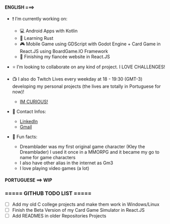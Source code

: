 #### ENGLISH ===>

- :exclamation: I’m currently working on:
  - :computer: Android Apps with Kotlin
  - :thought_balloon: Learning Rust  
  - :video_game: Mobile Game using GDScript with Godot Engine + Card Game in React.JS using BoardGame.IO Framework
  - :pencil: Finishing my fiancée website in React.JS
  
  
- :star: I’m looking to collaborate on any kind of project. I LOVE CHALLENGES!

- :tv: I also do Twitch Lives every weekday at 18 - 19:30 (GMT-3) developing my personal projects (the lives are totally in Portuguese for now)!
  - [IM CURIOUS!](https://www.twitch.tv/bygm3)  

- :e-mail: Contact Infos:
  - [LinkedIn](https://www.linkedin.com/in/carlos-gabriel-luz-monnazzi-340201156)
  - [Gmail](mailto:carlosgabrielmaster@gmail.com)

- :gem: Fun facts: 
  - Dreamblader was my first original game character (Kley the Dreamblader) I used it once in a MMORPG and it became my go to name for game characters
  - I also have other alias in the internet as Gm3
  - I love playing video games (a lot)

#### PORTUGUESE ==> WIP

### ===== GITHUB TODO LIST =====

- [ ] Add my old C college projects and make them work in Windows/Linux
- [ ] Finish the Beta Version of my Card Game Simulator in React.JS
- [ ] Add READMES in older Repositories Projects
